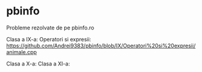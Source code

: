 # pbinfo
Probleme rezolvate de pe pbinfo.ro

Clasa a IX-a:
  Operatori si expresii:
      https://github.com/Andrei9383/pbinfo/blob/IX/Operatori%20si%20expresii/animale.cpp
      
Clasa a X-a:
Clasa a XI-a:
